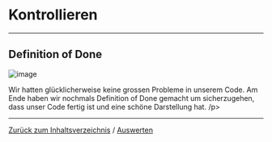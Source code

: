 # Kontrollieren

<hr> 

## Definition of Done 
![image](https://github.com/LeonaIstrefi/BLJ_Snackautomat-Simulator_Leo-Kar-Ken/assets/145564029/6ff45384-d0f6-4b71-8fa1-c48b6098382e)

<p> Wir hatten glücklicherweise keine grossen Probleme in unserem Code. Am Ende haben wir nochmals Definition of Done gemacht um sicherzugehen, dass unser Code fertig ist und eine schöne Darstellung hat. /p>

<hr> 

[Zurück zum Inhaltsverzeichnis](../README.md)  / [Auswerten](Auswerten.md)
